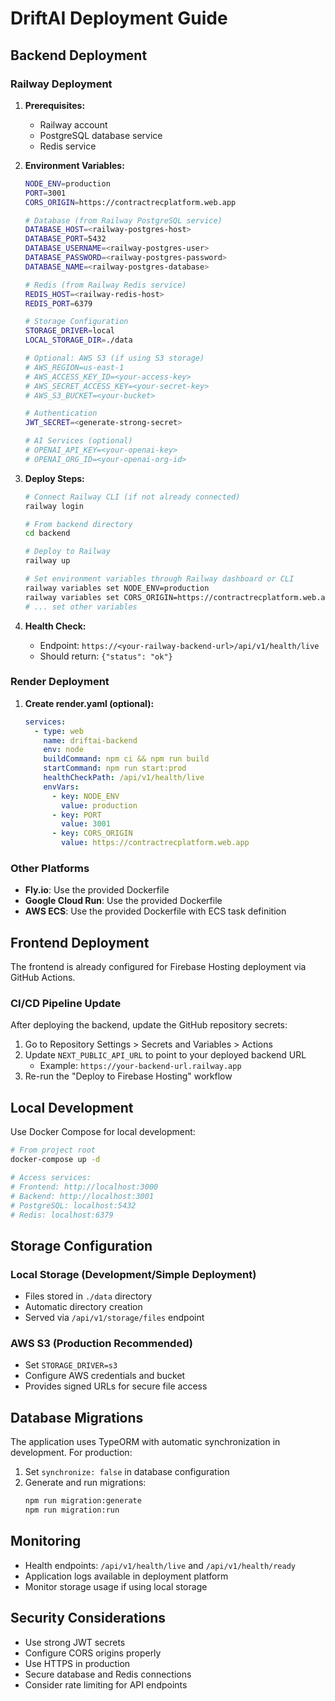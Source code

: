 # DriftAI Deployment Guide

## Backend Deployment

### Railway Deployment

1. **Prerequisites:**
   - Railway account
   - PostgreSQL database service
   - Redis service

2. **Environment Variables:**
   ```bash
   NODE_ENV=production
   PORT=3001
   CORS_ORIGIN=https://contractrecplatform.web.app
   
   # Database (from Railway PostgreSQL service)
   DATABASE_HOST=<railway-postgres-host>
   DATABASE_PORT=5432
   DATABASE_USERNAME=<railway-postgres-user>
   DATABASE_PASSWORD=<railway-postgres-password>
   DATABASE_NAME=<railway-postgres-database>
   
   # Redis (from Railway Redis service)
   REDIS_HOST=<railway-redis-host>
   REDIS_PORT=6379
   
   # Storage Configuration
   STORAGE_DRIVER=local
   LOCAL_STORAGE_DIR=./data
   
   # Optional: AWS S3 (if using S3 storage)
   # AWS_REGION=us-east-1
   # AWS_ACCESS_KEY_ID=<your-access-key>
   # AWS_SECRET_ACCESS_KEY=<your-secret-key>
   # AWS_S3_BUCKET=<your-bucket>
   
   # Authentication
   JWT_SECRET=<generate-strong-secret>
   
   # AI Services (optional)
   # OPENAI_API_KEY=<your-openai-key>
   # OPENAI_ORG_ID=<your-openai-org-id>
   ```

3. **Deploy Steps:**
   ```bash
   # Connect Railway CLI (if not already connected)
   railway login
   
   # From backend directory
   cd backend
   
   # Deploy to Railway
   railway up
   
   # Set environment variables through Railway dashboard or CLI
   railway variables set NODE_ENV=production
   railway variables set CORS_ORIGIN=https://contractrecplatform.web.app
   # ... set other variables
   ```

4. **Health Check:**
   - Endpoint: `https://<your-railway-backend-url>/api/v1/health/live`
   - Should return: `{"status": "ok"}`

### Render Deployment

1. **Create render.yaml (optional):**
   ```yaml
   services:
     - type: web
       name: driftai-backend
       env: node
       buildCommand: npm ci && npm run build
       startCommand: npm run start:prod
       healthCheckPath: /api/v1/health/live
       envVars:
         - key: NODE_ENV
           value: production
         - key: PORT
           value: 3001
         - key: CORS_ORIGIN
           value: https://contractrecplatform.web.app
   ```

### Other Platforms

- **Fly.io**: Use the provided Dockerfile
- **Google Cloud Run**: Use the provided Dockerfile
- **AWS ECS**: Use the provided Dockerfile with ECS task definition

## Frontend Deployment

The frontend is already configured for Firebase Hosting deployment via GitHub Actions.

### CI/CD Pipeline Update

After deploying the backend, update the GitHub repository secrets:

1. Go to Repository Settings > Secrets and Variables > Actions
2. Update `NEXT_PUBLIC_API_URL` to point to your deployed backend URL
   - Example: `https://your-backend-url.railway.app`
3. Re-run the "Deploy to Firebase Hosting" workflow

## Local Development

Use Docker Compose for local development:

```bash
# From project root
docker-compose up -d

# Access services:
# Frontend: http://localhost:3000
# Backend: http://localhost:3001
# PostgreSQL: localhost:5432
# Redis: localhost:6379
```

## Storage Configuration

### Local Storage (Development/Simple Deployment)
- Files stored in `./data` directory
- Automatic directory creation
- Served via `/api/v1/storage/files` endpoint

### AWS S3 (Production Recommended)
- Set `STORAGE_DRIVER=s3`
- Configure AWS credentials and bucket
- Provides signed URLs for secure file access

## Database Migrations

The application uses TypeORM with automatic synchronization in development. For production:

1. Set `synchronize: false` in database configuration
2. Generate and run migrations:
   ```bash
   npm run migration:generate
   npm run migration:run
   ```

## Monitoring

- Health endpoints: `/api/v1/health/live` and `/api/v1/health/ready`
- Application logs available in deployment platform
- Monitor storage usage if using local storage

## Security Considerations

- Use strong JWT secrets
- Configure CORS origins properly
- Use HTTPS in production
- Secure database and Redis connections
- Consider rate limiting for API endpoints